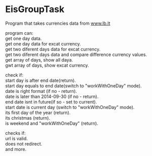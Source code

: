 # EisGroupTask
Program that takes currencies data from www.lb.lt<br/>

program can:<br/>
get one day data.<br/>
get one day data for excat currency.<br/>
get two diferent days data for excat currency.<br/>
get two diferent days data and compare  difference currency values.<br/>
get array of days, show all daya.<br/>
gwt array of days, show excat currency.<br/>


check if:<br/>
start day is after end date(return).<br/>
start day equals to end date(switch to "workWithOneDay" mode).<br/>
date is right format (if no - return).<br/>
date is later than 2014-09-30 (if no - return).<br/>
end date isnt in future(if so - set to current).<br/>
start date is current day (switch to "workWithOneDay" mode).<br/>
its first day of the year (return).<br/>
its christmas (return).<br/>
is weekend and "workWithOneDay" (return).<br/>

checks if:<br/>
url is valid.<br/>
does not redirect.<br/>
and more.<br/>
